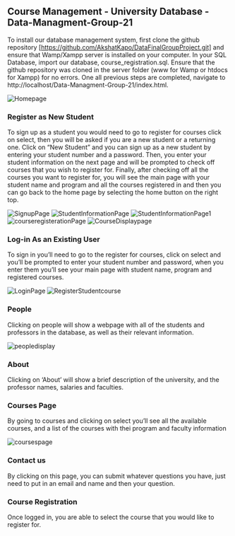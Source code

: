 ## Course Management - University Database - Data-Managment-Group-21
To install our database management system, first clone the github repository [https://github.com/AkshatKapo/DataFinalGroupProject.git] and ensure that Wamp/Xampp server is installed on your computer. In your SQL Database, import our database, course_registration.sql. Ensure that the github repository was cloned in the server folder (www for Wamp or htdocs for Xampp) for no errors. One all previous steps are completed, navigate to http://localhost/Data-Managment-Group-21/index.html. 

![Homepage](https://user-images.githubusercontent.com/94620098/208256918-4fdb340f-58cf-4f6f-be42-05c101bc2821.jpg)


### Register as New Student
To sign up as a student you would need to go to register for courses click on select, then you will be asked if you are a new student or a returning one. Click on “New Student” and you can sign up as a new student by entering your student number and a password. Then, you enter your student information on the next page and will be prompted to check off courses that you wish to register for. Finally, after checking off all the courses you want to register for, you will see the main page with your student name and program and all the courses registered in and then you can go back to the home page by selecting the home button on the right top.

![SignupPage](https://user-images.githubusercontent.com/94620098/208257128-c382cca8-0768-4b26-bb11-13e2f15244b2.jpg)
![StudentInformationPage](https://user-images.githubusercontent.com/94620098/208257153-93fb236d-0b26-4dc2-9405-78d33f7fe60c.jpg)
![StudentInformationPage1](https://user-images.githubusercontent.com/94620098/208257159-77c53ea8-c38a-42a1-ad79-fd67f74c1658.jpg)
![courseregisterationPage](https://user-images.githubusercontent.com/94620098/208260088-497511e6-efae-47b4-be97-936bc34799e3.jpg)
![CourseDisplaypage](https://user-images.githubusercontent.com/94620098/208260153-24712fe2-dfc8-45f6-9c31-880586ffd807.jpg)


### Log-in As an Existing User
To sign in you’ll need to go to the register for courses, click on select and you’ll be prompted to enter your student number and password, when you enter them you’ll see your main page with student name, program and registered courses.

![LoginPage](https://user-images.githubusercontent.com/94620098/208260497-e77413c4-d421-4dc5-a181-40de8909c87f.jpg)
![RegisterStudentcourse](https://user-images.githubusercontent.com/94620098/208261944-eb599420-f9f9-40d3-9761-79a870510932.jpg)


### People
Clicking on people will show a webpage with all of the students and professors in the database, as well as their relevant information.

![peopledisplay](https://user-images.githubusercontent.com/94620098/208262985-c6617248-e03c-4d65-bdce-4d3a6d15f4ca.jpg)

### About
Clicking on ‘About’ will show a brief description of the university, and the professor names, salaries and faculties. 

### Courses Page
By going to courses and clicking on select you’ll see all the available courses, and a list of the courses with thei program and faculty information

![coursespage](https://user-images.githubusercontent.com/94620098/208263242-ff768400-e46f-4acd-91f1-7bb695d0458c.jpg)


### Contact us 
By clicking on this page, you can submit whatever questions you have, just need to put in an email and name and then your question.

### Course Registration
Once logged in, you are able to select the course that you would like to register for.
